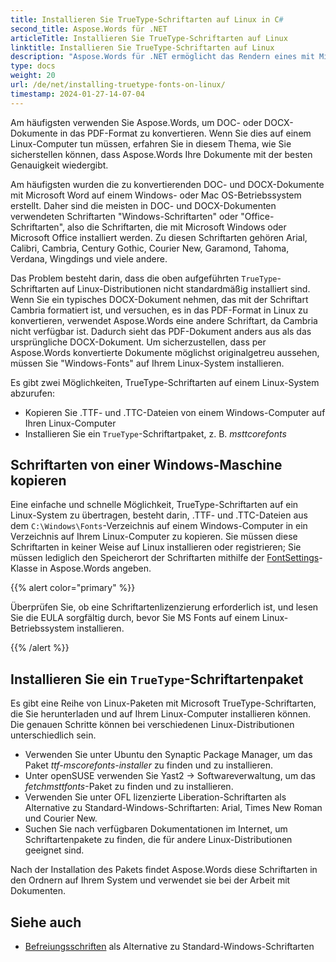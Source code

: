 ```yaml
---
title: Installieren Sie TrueType-Schriftarten auf Linux in C#
second_title: Aspose.Words für .NET
articleTitle: Installieren Sie TrueType-Schriftarten auf Linux
linktitle: Installieren Sie TrueType-Schriftarten auf Linux
description: "Aspose.Words für .NET ermöglicht das Rendern eines mit Microsoft Word erstellten Dokuments auf einem Linux-Gerät mit höchster Genauigkeit unter Verwendung von C#. Kopieren Sie dazu Schriftartdateien von einem Windows-Computer oder installieren Sie ein `TrueType`-Schriftartenpaket in C# auf Ihrem Linux-Computer."
type: docs
weight: 20
url: /de/net/installing-truetype-fonts-on-linux/
timestamp: 2024-01-27-14-07-04
---
```


Am häufigsten verwenden Sie Aspose.Words, um DOC- oder DOCX-Dokumente in das PDF-Format zu konvertieren. Wenn Sie dies auf einem Linux-Computer tun müssen, erfahren Sie in diesem Thema, wie Sie sicherstellen können, dass Aspose.Words Ihre Dokumente mit der besten Genauigkeit wiedergibt.

Am häufigsten wurden die zu konvertierenden DOC- und DOCX-Dokumente mit Microsoft Word auf einem Windows- oder Mac OS-Betriebssystem erstellt. Daher sind die meisten in DOC- und DOCX-Dokumenten verwendeten Schriftarten "Windows-Schriftarten" oder "Office-Schriftarten", also die Schriftarten, die mit Microsoft Windows oder Microsoft Office installiert werden. Zu diesen Schriftarten gehören Arial, Calibri, Cambria, Century Gothic, Courier New, Garamond, Tahoma, Verdana, Wingdings und viele andere.

Das Problem besteht darin, dass die oben aufgeführten `TrueType`-Schriftarten auf Linux-Distributionen nicht standardmäßig installiert sind. Wenn Sie ein typisches DOCX-Dokument nehmen, das mit der Schriftart Cambria formatiert ist, und versuchen, es in das PDF-Format in Linux zu konvertieren, verwendet Aspose.Words eine andere Schriftart, da Cambria nicht verfügbar ist. Dadurch sieht das PDF-Dokument anders aus als das ursprüngliche DOCX-Dokument. Um sicherzustellen, dass per Aspose.Words konvertierte Dokumente möglichst originalgetreu aussehen, müssen Sie "Windows-Fonts" auf Ihrem Linux-System installieren.

Es gibt zwei Möglichkeiten, TrueType-Schriftarten auf einem Linux-System abzurufen:

- Kopieren Sie .TTF- und .TTC-Dateien von einem Windows-Computer auf Ihren Linux-Computer
- Installieren Sie ein `TrueType`-Schriftartpaket, z. B. *msttcorefonts*

## Schriftarten von einer Windows-Maschine kopieren

Eine einfache und schnelle Möglichkeit, TrueType-Schriftarten auf ein Linux-System zu übertragen, besteht darin, .TTF- und .TTC-Dateien aus dem `C:\Windows\Fonts`-Verzeichnis auf einem Windows-Computer in ein Verzeichnis auf Ihrem Linux-Computer zu kopieren. Sie müssen diese Schriftarten in keiner Weise auf Linux installieren oder registrieren; Sie müssen lediglich den Speicherort der Schriftarten mithilfe der [FontSettings](https://reference.aspose.com/words/de/net/aspose.words.fonts/fontsettings/)-Klasse in Aspose.Words angeben.

{{% alert color="primary" %}}

Überprüfen Sie, ob eine Schriftartenlizenzierung erforderlich ist, und lesen Sie die EULA sorgfältig durch, bevor Sie MS Fonts auf einem Linux-Betriebssystem installieren.

{{% /alert %}}

## Installieren Sie ein `TrueType`-Schriftartenpaket

Es gibt eine Reihe von Linux-Paketen mit Microsoft TrueType-Schriftarten, die Sie herunterladen und auf Ihrem Linux-Computer installieren können. Die genauen Schritte können bei verschiedenen Linux-Distributionen unterschiedlich sein.

- Verwenden Sie unter Ubuntu den Synaptic Package Manager, um das Paket *ttf-mscorefonts-installer* zu finden und zu installieren.
- Unter openSUSE verwenden Sie Yast2 → Softwareverwaltung, um das *fetchmsttfonts*-Paket zu finden und zu installieren.
- Verwenden Sie unter OFL lizenzierte Liberation-Schriftarten als Alternative zu Standard-Windows-Schriftarten: Arial, Times New Roman und Courier New.
- Suchen Sie nach verfügbaren Dokumentationen im Internet, um Schriftartenpakete zu finden, die für andere Linux-Distributionen geeignet sind.

Nach der Installation des Pakets findet Aspose.Words diese Schriftarten in den Ordnern auf Ihrem System und verwendet sie bei der Arbeit mit Dokumenten.

## Siehe auch

- [Befreiungsschriften](https://github.com/liberationfonts) als Alternative zu Standard-Windows-Schriftarten
